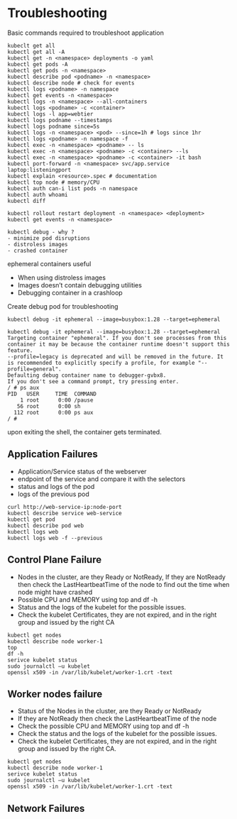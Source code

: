 # Troubleshooting

Basic commands required to troubleshoot application

```
kubeclt get all 
kubectl get all -A
kubectl get -n <namespace> deployments -o yaml
kubectl get pods -A
kubectl get pods -n <namespace>
kubectl describe pod <podname> -n <namespace>
kubectl describe node # check for events
kubectl logs <podname> -n namespace
kubectl get events -n <namespace>
kubectl logs -n <namespace> --all-containers
kubectl logs <podname> -c <container>
kubectl logs -l app=webtier
kubectl logs podname --timestamps 
kubectl logs podname since=5s
kubectl logs -n <namespace> <pod> --since=1h # logs since 1hr
kubectl logs <podname> -n namespace -f
kubectl exec -n <namespace> <podname> -- ls 
kubectl exec -n <namespace> <podname> -c <container> --ls
kubectl exec -n <namespace> <podname> -c <container> -it bash
kubectl port-forward -n <namespace> svc/app.service laptop:listeningport
kubectl explain <resource>.spec # documentation
kubectl top node # memory/CPU
kubectl auth can-i list pods -n namespace
kubectl auth whoami
kubectl diff

kubectl rollout restart deployment -n <namespace> <deployment>
kubectl get events -n <namespace>

kubectl debug - why ?
- minimize pod disruptions
- distroless images
- crashed container
```

ephemeral containers useful

- When using distroless images
- Images doesn’t contain debugging utilities
- Debugging container in a crashloop

Create debug pod for troubleshooting

```
kubectl debug -it ephemeral --image=busybox:1.28 --target=ephemeral
```

```
kubectl debug -it ephemeral --image=busybox:1.28 --target=ephemeral
Targeting container "ephemeral". If you don't see processes from this container it may be because the container runtime doesn't support this feature.
--profile=legacy is deprecated and will be removed in the future. It is recommended to explicitly specify a profile, for example "--profile=general".
Defaulting debug container name to debugger-gvbx8.
If you don't see a command prompt, try pressing enter.
/ # ps aux
PID   USER     TIME  COMMAND
    1 root      0:00 /pause
   56 root      0:00 sh
  112 root      0:00 ps aux
/ # 
```

upon exiting the shell, the container gets terminated. 

## Application Failures

- Application/Service status of the webserver
- endpoint of the service and compare it with the selectors
- status and logs of the pod
- logs of the previous pod

```
curl http://web-service-ip:node-port
kubectl describe service web-service
kubectl get pod
kubectl describe pod web
kubectl logs web
kubectl logs web -f --previous
```

## Control Plane Failure

- Nodes in the cluster, are they Ready or NotReady, If they are NotReady then check the LastHeartbeatTime of the node to find out the time when node might have crashed
- Possible CPU and MEMORY using top and df -h
- Status and the logs of the kubelet for the possible issues.
- Check the kubelet Certificates, they are not expired, and in the right group and issued by the right CA

```
kubectl get nodes
kubectl describe node worker-1
top
df -h
serivce kubelet status
sudo journalctl –u kubelet
openssl x509 -in /var/lib/kubelet/worker-1.crt -text
```
## Worker nodes failure

- Status of the Nodes in the cluster, are they Ready or NotReady
- If they are NotReady then check the LastHeartbeatTime of the node
- Check the possible CPU and MEMORY using top and df -h
- Check the status and the logs of the kubelet for the possible issues.
- Check the kubelet Certificates, they are not expired, and in the right group and issued by the right CA.

```
kubectl get nodes
kubectl describe node worker-1
serivce kubelet status
sudo journalctl –u kubelet
openssl x509 -in /var/lib/kubelet/worker-1.crt -text
```

## Network Failures
